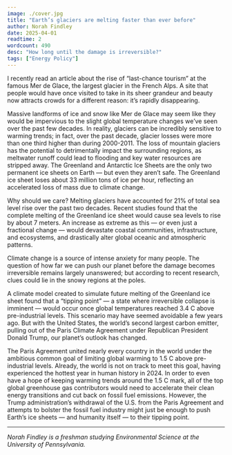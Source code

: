 ```yaml
---
image: ./cover.jpg
title: "Earth’s glaciers are melting faster than ever before"
author: Norah Findley
date: 2025-04-01
readtime: 2
wordcount: 490
desc: "How long until the damage is irreversible?"
tags: ["Energy Policy"]
---
```


I recently read an article about the rise of “last-chance tourism” at the famous Mer de Glace, the largest glacier in the French Alps. A site that people would have once visited to take in its sheer grandeur and beauty now attracts crowds for a different reason: it’s rapidly disappearing.

Massive landforms of ice and snow like Mer de Glace may seem like they would be impervious to the slight global temperature changes we’ve seen over the past few decades. In reality, glaciers can be incredibly sensitive to warming trends; in fact, over the past decade, glacier losses were more than one third higher than during 2000-2011. The loss of mountain glaciers has the potential to detrimentally impact the surrounding regions, as meltwater runoff could lead to flooding and key water resources are stripped away. 
The Greenland and Antarctic Ice Sheets are the only two permanent ice sheets on Earth — but even they aren’t safe. The Greenland ice sheet loses about 33 million tons of ice per hour, reflecting an accelerated loss of mass due to climate change. 

Why should we care? Melting glaciers have accounted for 21% of total sea level rise over the past two decades. Recent studies found that the complete melting of the Greenland ice sheet would cause sea levels to rise by about 7 meters. An increase as extreme as this — or even just a fractional change — would devastate coastal communities, infrastructure, and ecosystems, and drastically alter global oceanic and atmospheric patterns.

Climate change is a source of intense anxiety for many people. The question of how far we can push our planet before the damage becomes irreversible remains largely unanswered; but according to recent research, clues could lie in the snowy regions at the poles.

A climate model created to simulate future melting of the Greenland ice sheet found that a “tipping point” — a state where irreversible collapse is imminent — would occur once global temperatures reached 3.4 C above pre-industrial levels. This scenario may have seemed avoidable a few years ago. But with the United States, the world’s second largest carbon emitter, pulling out of the Paris Climate Agreement under Republican President Donald Trump, our planet’s outlook has changed. 

The Paris Agreement united nearly every country in the world under the ambitious common goal of limiting global warming to 1.5 C above pre-industrial levels. Already, the world is not on track to meet this goal, having experienced the hottest year in human history in 2024. In order to even have a hope of keeping warming trends around the 1.5 C mark, all of the top global greenhouse gas contributors would need to accelerate their clean energy transitions and cut back on fossil fuel emissions. However, the Trump administration’s withdrawal of the U.S. from the Paris Agreement and attempts to bolster the fossil fuel industry might just be enough to push Earth’s ice sheets — and humanity itself — to their tipping point.


---

_Norah Findley is a freshman studying Environmental Science at the University of Pennsylvania._
